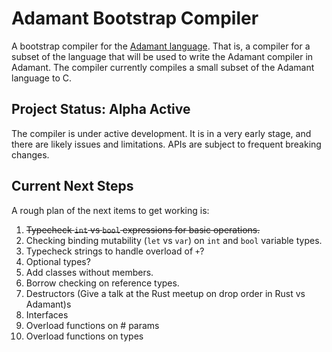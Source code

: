 # Adamant Bootstrap Compiler

A bootstrap compiler for the [Adamant language](http://adamant-lang.org).  That is, a compiler for a subset of the language that will be used to write the Adamant compiler in Adamant. The compiler currently compiles a small subset of the Adamant language to C.

## Project Status: Alpha Active

The compiler is under active development. It is in a very early stage, and there are likely issues and limitations. APIs are subject to frequent breaking changes.

## Current Next Steps

A rough plan of the next items to get working is:

1. ~~Typecheck `int` vs `bool` expressions for basic operations.~~
2. Checking binding mutability (`let` vs `var`) on `int` and `bool` variable types.
3. Typecheck strings to handle overload of `+`?
4. Optional types?
5. Add classes without members.
6. Borrow checking on reference types.
7. Destructors (Give a talk at the Rust meetup on drop order in Rust vs Adamant)s
8. Interfaces
9. Overload functions on # params
10. Overload functions on types
